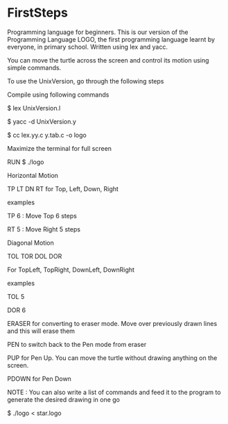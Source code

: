 # FirstSteps
Programming language for beginners. This is our version of the Programming Language LOGO, the first programming language learnt by everyone, in primary school. Written using lex and yacc. 

You can move the turtle across the screen and control its motion using simple commands.

To use the UnixVersion, go through the following steps


Compile using following commands

$ lex UnixVersion.l

$ yacc -d UnixVersion.y

$ cc lex.yy.c y.tab.c -o logo


Maximize the terminal for full screen

RUN $ ./logo

Horizontal Motion

TP LT DN RT for Top, Left, Down, Right

examples

TP 6 : Move Top 6 steps

RT 5 : Move Right 5 steps

Diagonal Motion

TOL TOR DOL DOR

For TopLeft, TopRight, DownLeft, DownRight

examples

TOL 5

DOR 6


ERASER for converting to eraser mode. Move over previously drawn lines and this will erase them

PEN to switch back to the Pen mode from eraser

PUP for Pen Up. You can move the turtle without drawing anything on the screen.

PDOWN for Pen Down



NOTE : You can also write a list of commands and feed it to the program to generate the desired drawing in one go

$ ./logo < star.logo
